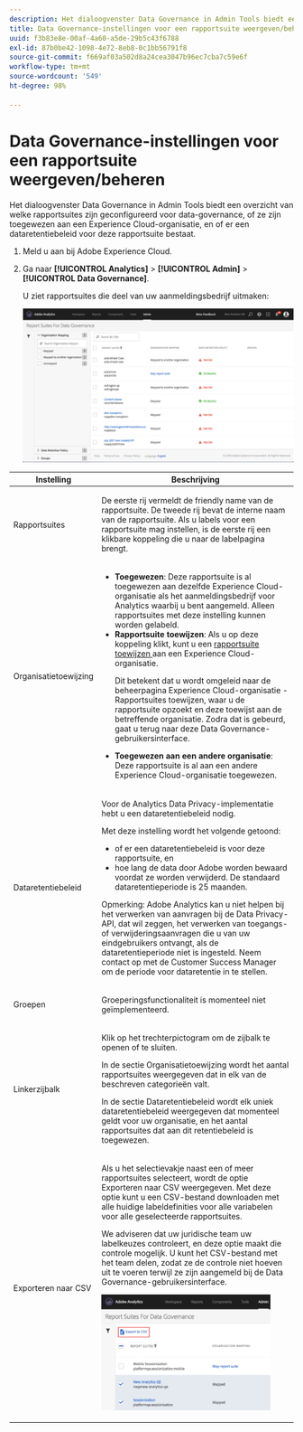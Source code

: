 ```yaml
---
description: Het dialoogvenster Data Governance in Admin Tools biedt een overzicht van welke rapportsuites zijn geconfigureerd voor data-governance, of ze zijn toegewezen aan een Experience Cloud-organisatie, en of er een dataretentiebeleid voor deze rapportsuite bestaat.
title: Data Governance-instellingen voor een rapportsuite weergeven/beheren
uuid: f3b83e8e-00af-4a60-a5de-29b5c43f6788
exl-id: 87b0be42-1098-4e72-8eb8-0c1bb56791f8
source-git-commit: f669af03a502d8a24cea3047b96ec7cba7c59e6f
workflow-type: tm+mt
source-wordcount: '549'
ht-degree: 98%

---
```


# Data Governance-instellingen voor een rapportsuite weergeven/beheren

Het dialoogvenster Data Governance in Admin Tools biedt een overzicht van welke rapportsuites zijn geconfigureerd voor data-governance, of ze zijn toegewezen aan een Experience Cloud-organisatie, en of er een dataretentiebeleid voor deze rapportsuite bestaat.

1. Meld u aan bij Adobe Experience Cloud.
1. Ga naar  **[!UICONTROL Analytics]** > **[!UICONTROL Admin]** > **[!UICONTROL Data Governance]**.

   U ziet rapportsuites die deel van uw aanmeldingsbedrijf uitmaken:

   ![](assets/privacy_setup_an.png)

<table id="table_448292730FF0475E9DCB731882F9A29B"> 
 <thead> 
  <tr> 
   <th colname="col1" class="entry"> Instelling </th> 
   <th colname="col2" class="entry"> Beschrijving </th> 
  </tr> 
 </thead>
 <tbody> 
  <tr> 
   <td colname="col1"> <p>Rapportsuites </p> </td> 
   <td colname="col2"> <p>De eerste rij vermeldt de friendly name van de rapportsuite. De tweede rij bevat de interne naam van de rapportsuite. Als u labels voor een rapportsuite mag instellen, is de eerste rij een klikbare koppeling die u naar de labelpagina brengt. </p> </td> 
  </tr> 
  <tr> 
   <td colname="col1"> <p>Organisatietoewijzing </p> </td> 
   <td colname="col2"> 
    <ul id="ul_EF8F613B0C5E42D19DB60BD0C89C114B"> 
     <li id="li_B35EE88555F547EFBF55ADE9D0C9EC3B"><b>Toegewezen</b>: Deze rapportsuite is al toegewezen aan dezelfde Experience Cloud-organisatie als het aanmeldingsbedrijf voor Analytics waarbij u bent aangemeld. Alleen rapportsuites met deze instelling kunnen worden gelabeld. </li> 
     <li id="li_4E800BF80CFF477BAA091EF272D9071C"><b>Rapportsuite toewijzen</b>: Als u op deze koppeling klikt, kunt u een <a href="https://experienceleague.adobe.com/docs/core-services/interface/about-core-services/report-suite-mapping.html"> rapportsuite toewijzen </a> aan een Experience Cloud-organisatie. <p>Dit betekent dat u wordt omgeleid naar de beheerpagina Experience Cloud-organisatie - Rapportsuites toewijzen, waar u de rapportsuite opzoekt en deze toewijst aan de betreffende organisatie. Zodra dat is gebeurd, gaat u terug naar deze Data Governance-gebruikersinterface. </p> </li> 
     <li id="li_FF825A65D089487BBF5FCB0D74D41CD7"><b>Toegewezen aan een andere organisatie</b>: Deze rapportsuite is al aan een andere Experience Cloud-organisatie toegewezen. </li> 
    </ul> </td> 
  </tr> 
  <tr> 
   <td colname="col1"> <p>Dataretentiebeleid </p> </td> 
   <td colname="col2"> <p>Voor de Analytics Data Privacy-implementatie hebt u een dataretentiebeleid nodig. </p> <p>Met deze instelling wordt het volgende getoond: </p> 
    <ul> 
     <li>of er een dataretentiebeleid is voor deze rapportsuite, en </li> 
     <li>hoe lang de data door Adobe worden bewaard voordat ze worden verwijderd. De standaard dataretentieperiode is 25 maanden. </li> 
    </ul> <p>Opmerking:  Adobe Analytics kan u niet helpen bij het verwerken van aanvragen bij de Data Privacy-API, dat wil zeggen, het verwerken van toegangs- of verwijderingsaanvragen die u van uw eindgebruikers ontvangt, als de dataretentieperiode niet is ingesteld. Neem contact op met de Customer Success Manager om de periode voor dataretentie in te stellen. </p> </td> 
  </tr> 
  <tr> 
   <td colname="col1"> <p>Groepen </p> </td> 
   <td colname="col2"> <p>Groeperingsfunctionaliteit is momenteel niet geïmplementeerd. </p> </td> 
  </tr> 
  <tr> 
   <td colname="col1"> <p>Linkerzijbalk </p> </td> 
   <td colname="col2"> <p>Klik op het trechterpictogram om de zijbalk te openen of te sluiten. </p> <p>In de sectie Organisatietoewijzing wordt het aantal rapportsuites weergegeven dat in elk van de beschreven categorieën valt. </p> <p>In de sectie Dataretentiebeleid wordt elk uniek dataretentiebeleid weergegeven dat momenteel geldt voor uw organisatie, en het aantal rapportsuites dat aan dit retentiebeleid is toegewezen. </p> </td> 
  </tr> 
  <tr> 
   <td colname="col1"> <p>Exporteren naar CSV </p> </td> 
   <td colname="col2"> <p>Als u het selectievakje naast een of meer rapportsuites selecteert, wordt de optie <span class="uicontrol">Exporteren naar CSV</span> weergegeven. Met deze optie kunt u een CSV-bestand downloaden met alle huidige labeldefinities voor alle variabelen voor alle geselecteerde rapportsuites. </p> <p>We adviseren dat uw juridische team uw labelkeuzes controleert, en deze optie maakt die controle mogelijk. U kunt het CSV-bestand met het team delen, zodat ze de controle niet hoeven uit te voeren terwijl ze zijn aangemeld bij de Data Governance-gebruikersinterface. </p> <p><img placement="break"  src="assets/export_csv.png" width="300px" id="image_5FE821B2D07B402D8E0F6FE53D6FC52E" /> </p> </td> 
  </tr> 
 </tbody> 
</table>
